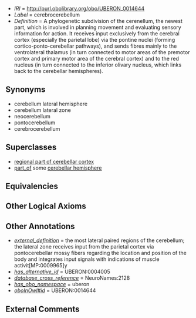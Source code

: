  * *IRI* = http://purl.obolibrary.org/obo/UBERON_0014644
 * *Label* = cerebrocerebellum
 * *Definition* = A phylogenetic subdivision of the cerenellum, the newest part, which is involved in planning movement and evaluating sensory information for action. It receives input exclusively from the cerebral cortex (especially the parietal lobe) via the pontine nuclei (forming cortico-ponto-cerebellar pathways), and sends fibres mainly to the ventrolateral thalamus (in turn connected to motor areas of the premotor cortex and primary motor area of the cerebral cortex) and to the red nucleus (in turn connected to the inferior olivary nucleus, which links back to the cerebellar hemispheres).

## Synonyms

 * cerebellum lateral hemisphere
 * cerebellum lateral zone
 * neocerebellum
 * pontocerebellum
 * cerebrocerebellum

## Superclasses

 * [regional part of cerebellar cortex](../../UBERON/49/UBERON_0002749.md)
 * [part_of](../../BFO/50/BFO_0000050.md) some [cerebellar hemisphere](../../UBERON/45/UBERON_0002245.md)

## Equivalencies


## Other Logical Axioms


## Other Annotations

 * *[external_definition](../../UBPROP/01/UBPROP_0000001.md)* = the most lateral paired regions of the cerebellum; the lateral zone receives input from the parietal cortex via pontocerebellar mossy fibers regarding the location and position of the body and integrates input signals with indications of muscle activit[MP:0009965]y
 * *[has_alternative_id](../../Id/oboInOwl#hasAlternativeId.md)* = UBERON:0004005
 * *[database_cross_reference](../../ef/oboInOwl#hasDbXref.md)* = NeuroNames:2128
 * *[has_obo_namespace](../../ce/oboInOwl#hasOBONamespace.md)* = uberon
 * *[oboInOwl#id](../../id/oboInOwl#id.md)* = UBERON:0014644

## External Comments

